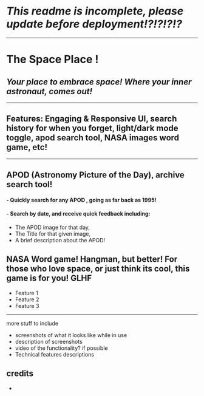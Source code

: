 
# *This readme is incomplete, please update before deployment!?!?!?!?*

--- 

# The Space Place !
## *Your place to embrace space! Where your inner astronaut, comes out!*
---
## Features: Engaging & Responsive UI, search history for when you forget, light/dark mode toggle, apod search tool, NASA images word game, etc! 
--- 
## APOD (Astronomy Picture of the Day), archive search tool!
#### - Quickly search for any APOD , going as far back as 1995!
#### - Search by date, and receive quick feedback including: 
- The APOD image for that day,
- The Title for that given image, 
- A brief description about the APOD! 

## NASA Word game! Hangman, but better! For those who love space, or just think its cool, this game is for you! GLHF
- Feature 1
- Feature 2
- Feature 3 

---
more stuff to include 
- screenshots of what it looks like while in use
- description of screenshots
- video of the functionality? if possible
- Technical features descriptions


## credits
-


